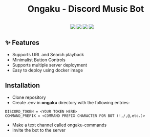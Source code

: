 <div id="user-content-toc">
  <ul align="center">
    <summary><h1 align="center" style="display: inline-block;">Ongaku - Discord Music Bot</h1></summary>
  </ul>
</div>


<p align="center">
        <img src="https://img.shields.io/badge/Discord-5865F2?style=for-the-badge&logo=discord&logoColor=white" /></a>
        <img src="https://img.shields.io/badge/Python-FFD43B?style=for-the-badge&logo=python&logoColor=blue" /></a>
        <img src="https://img.shields.io/badge/YouTube-FF0000?style=for-the-badge&logo=youtube&logoColor=white" /></a>
        <img src="https://img.shields.io/badge/Docker-2CA5E0?style=for-the-badge&logo=docker&logoColor=white" /></a>

</p>

<h2> ✨ Features </h2>

* Supports URL and Search playback
* Minimalist Button Controls
* Supports multiple server deployment
* Easy to deploy using docker image


<h2> Installation </h2>

* Clone repository
* Create .env in **ongaku** directory with the following entries:

```
DISCORD_TOKEN = <YOUR TOKEN HERE>
COMMAND_PREFIX = <COMMAND PREFIX CHARACTER FOR BOT (!,/,@,etc.)>
```

* Make a text channel called ongaku-commands
* Invite the bot to the server
